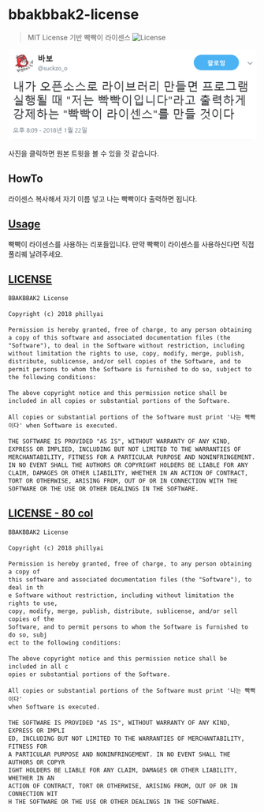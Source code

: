 # bbakbbak2-license

> MIT License 기반 빡빡이 라이센스 ![License](https://img.shields.io/badge/License-bbakbbak2-blue.svg)

[![camefrom](/babo.png)](https://twitter.com/suckzo_o/status/955653573496356864)

사진을 클릭하면 원본 트윗을 볼 수 있을 것 같습니다.

## HowTo

라이센스 복사해서 자기 이름 넣고 나는 빡빡이다 출력하면 됩니다.

## [Usage](/Usages.md)

빡빡이 라이센스를 사용하는 리포들입니다. 만약 빡빡이 라이센스를 사용하신다면 직접 풀리퀘 날려주세요.

## [LICENSE](/LICENSE)

```
BBAKBBAK2 License

Copyright (c) 2018 phillyai

Permission is hereby granted, free of charge, to any person obtaining a copy of this software and associated documentation files (the "Software"), to deal in the Software without restriction, including without limitation the rights to use, copy, modify, merge, publish, distribute, sublicense, and/or sell copies of the Software, and to permit persons to whom the Software is furnished to do so, subject to the following conditions:

The above copyright notice and this permission notice shall be included in all copies or substantial portions of the Software.

All copies or substantial portions of the Software must print '나는 빡빡이다' when Software is executed.

THE SOFTWARE IS PROVIDED "AS IS", WITHOUT WARRANTY OF ANY KIND, EXPRESS OR IMPLIED, INCLUDING BUT NOT LIMITED TO THE WARRANTIES OF MERCHANTABILITY, FITNESS FOR A PARTICULAR PURPOSE AND NONINFRINGEMENT. IN NO EVENT SHALL THE AUTHORS OR COPYRIGHT HOLDERS BE LIABLE FOR ANY CLAIM, DAMAGES OR OTHER LIABILITY, WHETHER IN AN ACTION OF CONTRACT, TORT OR OTHERWISE, ARISING FROM, OUT OF OR IN CONNECTION WITH THE SOFTWARE OR THE USE OR OTHER DEALINGS IN THE SOFTWARE.
```

## [LICENSE - 80 col](/LICENSE-80col)

```
BBAKBBAK2 License

Copyright (c) 2018 phillyai

Permission is hereby granted, free of charge, to any person obtaining a copy of 
this software and associated documentation files (the "Software"), to deal in th
e Software without restriction, including without limitation the rights to use, 
copy, modify, merge, publish, distribute, sublicense, and/or sell copies of the 
Software, and to permit persons to whom the Software is furnished to do so, subj
ect to the following conditions:

The above copyright notice and this permission notice shall be included in all c
opies or substantial portions of the Software.

All copies or substantial portions of the Software must print '나는 빡빡이다' 
when Software is executed.

THE SOFTWARE IS PROVIDED "AS IS", WITHOUT WARRANTY OF ANY KIND, EXPRESS OR IMPLI
ED, INCLUDING BUT NOT LIMITED TO THE WARRANTIES OF MERCHANTABILITY, FITNESS FOR 
A PARTICULAR PURPOSE AND NONINFRINGEMENT. IN NO EVENT SHALL THE AUTHORS OR COPYR
IGHT HOLDERS BE LIABLE FOR ANY CLAIM, DAMAGES OR OTHER LIABILITY, WHETHER IN AN 
ACTION OF CONTRACT, TORT OR OTHERWISE, ARISING FROM, OUT OF OR IN CONNECTION WIT
H THE SOFTWARE OR THE USE OR OTHER DEALINGS IN THE SOFTWARE.
```